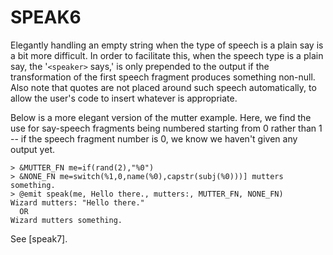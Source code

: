 # SPEAK6

  Elegantly handling an empty string when the type of speech is a plain say is a bit more difficult. In order to facilitate this, when the speech type is a plain say, the '`<speaker>` says,' is only prepended to the output if the transformation of the first speech fragment produces something non-null. Also note that quotes are not placed around such speech automatically, to allow the user's code to insert whatever is appropriate.

  Below is a more elegant version of the mutter example. Here, we find the use for say-speech fragments being numbered starting from 0 rather than 1 -- if the speech fragment number is 0, we know we haven't given any output yet.

    > &MUTTER_FN me=if(rand(2),"%0")
    > &NONE_FN me=switch(%1,0,name(%0),capstr(subj(%0)))] mutters something.
    > @emit speak(me, Hello there., mutters:, MUTTER_FN, NONE_FN)
    Wizard mutters: "Hello there."
      OR
    Wizard mutters something.

  See [speak7].

